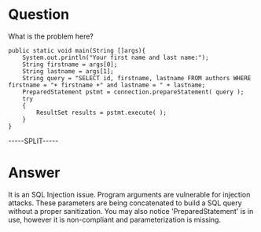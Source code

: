 # Question
 
What is the problem here?
 
```
public static void main(String []args){
    System.out.println("Your first name and last name:");
    String firstname = args[0];
    String lastname = args[1];
    String query = "SELECT id, firstname, lastname FROM authors WHERE firstname = "+ firstname +" and lastname = " + lastname;
    PreparedStatement pstmt = connection.prepareStatement( query );
    try
    {
        ResultSet results = pstmt.execute( );
    }
}
```
 
-----SPLIT-----
 
# Answer

It is an SQL Injection issue. Program arguments are vulnerable for injection attacks. These parameters are being concatenated to build a SQL query without a proper sanitization. You may also notice 'PreparedStatement' is in use, however it is non-compliant and parameterization is missing.